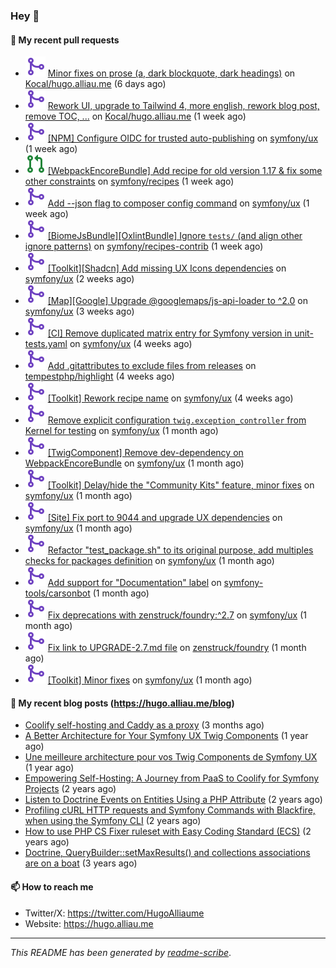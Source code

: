 ### Hey 👋

#### 👷 My recent pull requests

- ![](./assets/pr-merged.svg) [Minor fixes on prose (a, dark blockquote, dark headings)](https://github.com/Kocal/hugo.alliau.me/pull/78) on [Kocal/hugo.alliau.me](https://github.com/Kocal/hugo.alliau.me) (6 days ago)
- ![](./assets/pr-merged.svg) [Rework UI, upgrade to Tailwind 4, more english, rework blog post, remove TOC, ...](https://github.com/Kocal/hugo.alliau.me/pull/77) on [Kocal/hugo.alliau.me](https://github.com/Kocal/hugo.alliau.me) (1 week ago)
- ![](./assets/pr-merged.svg) [[NPM] Configure OIDC for trusted auto-publishing](https://github.com/symfony/ux/pull/3142) on [symfony/ux](https://github.com/symfony/ux) (1 week ago)
- ![](./assets/pr-open.svg) [[WebpackEncoreBundle] Add recipe for old version 1.17 &amp; fix some other constraints](https://github.com/symfony/recipes/pull/1463) on [symfony/recipes](https://github.com/symfony/recipes) (1 week ago)
- ![](./assets/pr-merged.svg) [ Add --json flag to composer config command](https://github.com/symfony/ux/pull/3139) on [symfony/ux](https://github.com/symfony/ux) (1 week ago)
- ![](./assets/pr-merged.svg) [[BiomeJsBundle][OxlintBundle] Ignore `tests/` (and align other ignore patterns)](https://github.com/symfony/recipes-contrib/pull/1872) on [symfony/recipes-contrib](https://github.com/symfony/recipes-contrib) (1 week ago)
- ![](./assets/pr-merged.svg) [[Toolkit][Shadcn] Add missing UX Icons dependencies](https://github.com/symfony/ux/pull/3129) on [symfony/ux](https://github.com/symfony/ux) (2 weeks ago)
- ![](./assets/pr-merged.svg) [[Map][Google] Upgrade @googlemaps/js-api-loader to ^2.0](https://github.com/symfony/ux/pull/3115) on [symfony/ux](https://github.com/symfony/ux) (3 weeks ago)
- ![](./assets/pr-merged.svg) [[CI] Remove duplicated matrix entry for Symfony version in unit-tests.yaml](https://github.com/symfony/ux/pull/3108) on [symfony/ux](https://github.com/symfony/ux) (4 weeks ago)
- ![](./assets/pr-merged.svg) [Add .gitattributes to exclude files from releases](https://github.com/tempestphp/highlight/pull/181) on [tempestphp/highlight](https://github.com/tempestphp/highlight) (4 weeks ago)
- ![](./assets/pr-merged.svg) [[Toolkit] Rework recipe name](https://github.com/symfony/ux/pull/3107) on [symfony/ux](https://github.com/symfony/ux) (4 weeks ago)
- ![](./assets/pr-merged.svg) [ Remove explicit configuration `twig.exception_controller` from Kernel for testing](https://github.com/symfony/ux/pull/3106) on [symfony/ux](https://github.com/symfony/ux) (1 month ago)
- ![](./assets/pr-merged.svg) [[TwigComponent] Remove dev-dependency on WebpackEncoreBundle](https://github.com/symfony/ux/pull/3105) on [symfony/ux](https://github.com/symfony/ux) (1 month ago)
- ![](./assets/pr-merged.svg) [[Toolkit] Delay/hide the &#34;Community Kits&#34; feature, minor fixes](https://github.com/symfony/ux/pull/3097) on [symfony/ux](https://github.com/symfony/ux) (1 month ago)
- ![](./assets/pr-merged.svg) [[Site] Fix port to 9044 and upgrade UX dependencies](https://github.com/symfony/ux/pull/3093) on [symfony/ux](https://github.com/symfony/ux) (1 month ago)
- ![](./assets/pr-merged.svg) [ Refactor &#34;test_package.sh&#34; to its original purpose, add multiples checks for packages definition](https://github.com/symfony/ux/pull/3090) on [symfony/ux](https://github.com/symfony/ux) (1 month ago)
- ![](./assets/pr-merged.svg) [Add support for &#34;Documentation&#34; label](https://github.com/symfony-tools/carsonbot/pull/276) on [symfony-tools/carsonbot](https://github.com/symfony-tools/carsonbot) (1 month ago)
- ![](./assets/pr-merged.svg) [Fix deprecations with zenstruck/foundry:^2.7](https://github.com/symfony/ux/pull/3089) on [symfony/ux](https://github.com/symfony/ux) (1 month ago)
- ![](./assets/pr-merged.svg) [Fix link to UPGRADE-2.7.md file](https://github.com/zenstruck/foundry/pull/978) on [zenstruck/foundry](https://github.com/zenstruck/foundry) (1 month ago)
- ![](./assets/pr-merged.svg) [[Toolkit] Minor fixes](https://github.com/symfony/ux/pull/3085) on [symfony/ux](https://github.com/symfony/ux) (1 month ago)

#### 📜 My recent blog posts (https://hugo.alliau.me/blog)

- [Coolify self-hosting and Caddy as a proxy](https://hugo.alliau.me/blog/posts/coolify-self-hosting-and-caddy-as-a-proxy) (3 months ago)
- [A Better Architecture for Your Symfony UX Twig Components](https://hugo.alliau.me/blog/posts/a-better-architecture-for-your-symfony-ux-twig-components) (1 year ago)
- [Une meilleure architecture pour vos Twig Components de Symfony UX](https://hugo.alliau.me/blog/posts/une-meilleure-architecture-pour-vous-twig-components-de-symfony-ux) (1 year ago)
- [Empowering Self-Hosting: A Journey from PaaS to Coolify for Symfony Projects](https://hugo.alliau.me/blog/posts/empowering-self-hosting-a-journey-from-paas-to-coolify-for-symfony-projects) (2 years ago)
- [Listen to Doctrine Events on Entities Using a PHP Attribute](https://hugo.alliau.me/blog/posts/2023-11-12-listen-to-doctrine-events-on-entities-using-a-php-attribute) (2 years ago)
- [Profiling cURL HTTP requests and Symfony Commands with Blackfire, when using the Symfony CLI](https://hugo.alliau.me/blog/posts/2023-10-21-profiling-curl-http-requests-and-symfony-commands-with-blackfire-when-using-the-symfony-cli) (2 years ago)
- [How to use PHP CS Fixer ruleset with Easy Coding Standard (ECS)](https://hugo.alliau.me/blog/posts/2023-07-19-how-to-use-php-cs-fixer-ruleset-with-easy-coding-standard) (2 years ago)
- [Doctrine, QueryBuilder::setMaxResults() and collections associations are on a boat](https://hugo.alliau.me/blog/posts/2022-01-07-doctrine-querybuilder-setmaxresults-and-collections-associations-are-on-a-boat) (3 years ago)

#### 📫 How to reach me

- Twitter/X: https://twitter.com/HugoAlliaume
- Website: https://hugo.alliau.me

---

_This README has been generated by [readme-scribe](https://github.com/muesli/readme-scribe/)_.

